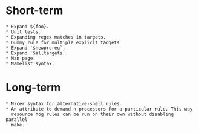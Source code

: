 
# Short-term
    * Expand ${foo}.
    * Unit tests.
    * Expanding regex matches in targets.
    * Dummy rule for multiple explicit targets
    * Expand `$newprereq`.
    * Expand `$alltargets`.
    * Man page.
    * Namelist syntax.

# Long-term
    * Nicer syntax for alternative-shell rules.
    * An attribute to demand n processors for a particular rule. This way
      resource hog rules can be run on their own without disabling parallel
      make.
